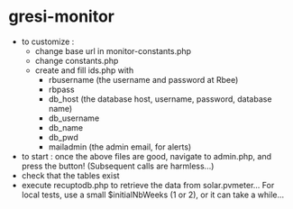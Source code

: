 # gresi-monitor

- to customize : 
	- change base url in monitor-constants.php
	- change constants.php
	- create and fill ids.php with
		- rbusername (the username and password at Rbee)
		- rbpass
		- db_host (the database host, username, password, database name)
		- db_username
		- db_name
		- db_pwd
		- mailadmin (the admin email, for alerts)
- to start : once the above files are good, navigate to admin.php, and press the button! (Subsequent calls are harmless...)
- check that the tables exist
- execute recuptodb.php to retrieve the data from solar.pvmeter... For local tests, use a small $initialNbWeeks (1 or 2), or it can take a while...
